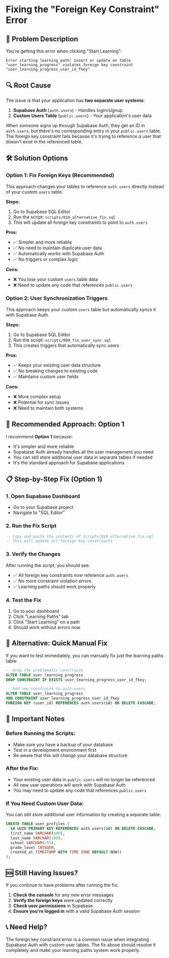 # Fixing the "Foreign Key Constraint" Error

## 🚨 Problem Description

You're getting this error when clicking "Start Learning":
```
Error starting learning path: insert or update on table "user_learning_progress" violates foreign key constraint "user_learning_progress_user_id_fkey"
```

## 🔍 Root Cause

The issue is that your application has **two separate user systems**:

1. **Supabase Auth** (`auth.users`) - Handles login/signup
2. **Custom Users Table** (`public.users`) - Your application's user data

When someone signs up through Supabase Auth, they get an ID in `auth.users`, but there's no corresponding entry in your `public.users` table. The foreign key constraint fails because it's trying to reference a user that doesn't exist in the referenced table.

## 🛠️ Solution Options

### **Option 1: Fix Foreign Keys (Recommended)**

This approach changes your tables to reference `auth.users` directly instead of your custom `users` table.

**Steps:**
1. Go to Supabase SQL Editor
2. Run the script: `scripts/010_alternative_fix.sql`
3. This will update all foreign key constraints to point to `auth.users`

**Pros:**
- ✅ Simpler and more reliable
- ✅ No need to maintain duplicate user data
- ✅ Automatically works with Supabase Auth
- ✅ No triggers or complex logic

**Cons:**
- ❌ You lose your custom `users` table data
- ❌ Need to update any code that references `public.users`

### **Option 2: User Synchronization Triggers**

This approach keeps your custom `users` table but automatically syncs it with Supabase Auth.

**Steps:**
1. Go to Supabase SQL Editor
2. Run the script: `scripts/009_fix_user_sync.sql`
3. This creates triggers that automatically sync users

**Pros:**
- ✅ Keeps your existing user data structure
- ✅ No breaking changes to existing code
- ✅ Maintains custom user fields

**Cons:**
- ❌ More complex setup
- ❌ Potential for sync issues
- ❌ Need to maintain both systems

## 🎯 Recommended Approach: Option 1

I recommend **Option 1** because:
- It's simpler and more reliable
- Supabase Auth already handles all the user management you need
- You can still store additional user data in separate tables if needed
- It's the standard approach for Supabase applications

## 📋 Step-by-Step Fix (Option 1)

### 1. Open Supabase Dashboard
- Go to your Supabase project
- Navigate to "SQL Editor"

### 2. Run the Fix Script
```sql
-- Copy and paste the contents of scripts/010_alternative_fix.sql
-- This will update all foreign key constraints
```

### 3. Verify the Changes
After running the script, you should see:
- ✅ All foreign key constraints now reference `auth.users`
- ✅ No more constraint violation errors
- ✅ Learning paths should work properly

### 4. Test the Fix
1. Go to your dashboard
2. Click "Learning Paths" tab
3. Click "Start Learning" on a path
4. Should work without errors now

## 🔧 Alternative: Quick Manual Fix

If you want to test immediately, you can manually fix just the learning paths table:

```sql
-- Drop the problematic constraint
ALTER TABLE user_learning_progress 
DROP CONSTRAINT IF EXISTS user_learning_progress_user_id_fkey;

-- Add new constraint to auth.users
ALTER TABLE user_learning_progress 
ADD CONSTRAINT user_learning_progress_user_id_fkey 
FOREIGN KEY (user_id) REFERENCES auth.users(id) ON DELETE CASCADE;
```

## 🚨 Important Notes

### **Before Running the Scripts:**
- Make sure you have a backup of your database
- Test in a development environment first
- Be aware that this will change your database structure

### **After the Fix:**
- Your existing user data in `public.users` will no longer be referenced
- All new user operations will work with Supabase Auth
- You may need to update any code that references `public.users`

### **If You Need Custom User Data:**
You can still store additional user information by creating a separate table:

```sql
CREATE TABLE user_profiles (
  id UUID PRIMARY KEY REFERENCES auth.users(id) ON DELETE CASCADE,
  first_name VARCHAR(100),
  last_name VARCHAR(100),
  school VARCHAR(255),
  grade_level INTEGER,
  created_at TIMESTAMP WITH TIME ZONE DEFAULT NOW()
);
```

## 🆘 Still Having Issues?

If you continue to have problems after running the fix:

1. **Check the console** for any new error messages
2. **Verify the foreign keys** were updated correctly
3. **Check user permissions** in Supabase
4. **Ensure you're logged in** with a valid Supabase Auth session

## 📞 Need Help?

The foreign key constraint error is a common issue when integrating Supabase Auth with custom user tables. The fix above should resolve it completely and make your learning paths system work properly.
